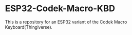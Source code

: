 # ESP32-Codek-Macro-KBD
This is a repository for an ESP32 variant of the Codek Macro Keyboard(Thingiverse). 

